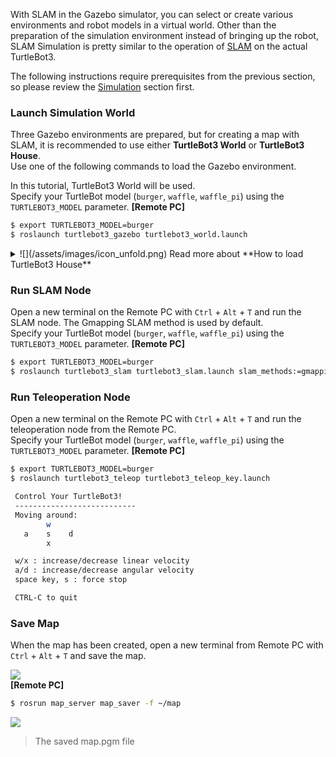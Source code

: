 With SLAM in the Gazebo simulator, you can select or create various environments and robot models in a virtual world. Other than the preparation of the simulation environment instead of bringing up the robot, SLAM Simulation is pretty similar to the operation of [SLAM][slam] on the actual TurtleBot3.  

The following instructions require prerequisites from the previous section, so please review the [Simulation][simulation] section first.

### Launch Simulation World  
Three Gazebo environments are prepared, but for creating a map with SLAM, it is recommended to use either **TurtleBot3 World** or **TurtleBot3 House**.  
Use one of the following commands to load the Gazebo environment.  

In this tutorial, TurtleBot3 World will be used.  
Specify your TurtleBot model (`burger`, `waffle`, `waffle_pi`) using the `TURTLEBOT3_MODEL` parameter.
**[Remote PC]**  
```bash
$ export TURTLEBOT3_MODEL=burger
$ roslaunch turtlebot3_gazebo turtlebot3_world.launch
```

<details>
<summary>
![](/assets/images/icon_unfold.png) Read more about **How to load TurtleBot3 House**
</summary>
```bash
$ export TURTLEBOT3_MODEL=burger
$ roslaunch turtlebot3_gazebo turtlebot3_house.launch
```
</details>

### Run SLAM Node  
Open a new terminal on the Remote PC with `Ctrl` + `Alt` + `T` and run the SLAM node. The Gmapping SLAM method is used by default.  
Specify your TurtleBot model (`burger`, `waffle`, `waffle_pi`) using the `TURTLEBOT3_MODEL` parameter.
**[Remote PC]**  
```bash
$ export TURTLEBOT3_MODEL=burger
$ roslaunch turtlebot3_slam turtlebot3_slam.launch slam_methods:=gmapping
```

### Run Teleoperation Node  
Open a new terminal on the Remote PC with `Ctrl` + `Alt` + `T` and run the teleoperation node from the Remote PC.  
Specify your TurtleBot model (`burger`, `waffle`, `waffle_pi`) using the `TURTLEBOT3_MODEL` parameter.
**[Remote PC]**  
```bash
$ export TURTLEBOT3_MODEL=burger
$ roslaunch turtlebot3_teleop turtlebot3_teleop_key.launch

 Control Your TurtleBot3!
 ---------------------------
 Moving around:
        w
   a    s    d
        x

 w/x : increase/decrease linear velocity
 a/d : increase/decrease angular velocity
 space key, s : force stop

 CTRL-C to quit
```

### Save Map
When the map has been created, open a new terminal from Remote PC with `Ctrl` + `Alt` + `T` and save the map.

![](/assets/images/platform/turtlebot3/simulation/virtual_slam.png)  
**[Remote PC]**  
```bash
$ rosrun map_server map_saver -f ~/map
```

![](/assets/images/platform/turtlebot3/simulation/map.png)

> The saved map.pgm file

[slam]: /docs/en/platform/turtlebot3/slam/#slam
[simulation]: /docs/en/platform/turtlebot3/simulation/

